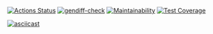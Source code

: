 [![Actions Status](https://github.com/Gamilkarr/python-project-lvl2/workflows/hexlet-check/badge.svg)](https://github.com/Gamilkarr/python-project-lvl2/actions)
[![gendiff-check](https://github.com/Gamilkarr/python-project-lvl2/actions/workflows/gendiff-check.yml/badge.svg)](https://github.com/Gamilkarr/python-project-lvl2/actions/workflows/gendiff-check.yml)
[![Maintainability](https://api.codeclimate.com/v1/badges/1b17ac9688bdbd460f42/maintainability)](https://codeclimate.com/github/Gamilkarr/python-project-lvl2/maintainability)
[![Test Coverage](https://api.codeclimate.com/v1/badges/1b17ac9688bdbd460f42/test_coverage)](https://codeclimate.com/github/Gamilkarr/python-project-lvl2/test_coverage)

[![asciicast](https://asciinema.org/a/gmkgZcPvWL9cX7gOChv7FG2Kw.svg)](https://asciinema.org/a/gmkgZcPvWL9cX7gOChv7FG2Kw)
